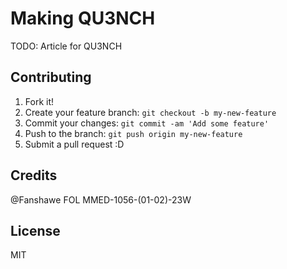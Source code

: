 # Making QU3NCH

TODO: Article for QU3NCH




## Contributing

1. Fork it!
2. Create your feature branch: `git checkout -b my-new-feature`
3. Commit your changes: `git commit -am 'Add some feature'`
4. Push to the branch: `git push origin my-new-feature`
5. Submit a pull request :D



## Credits

@Fanshawe FOL MMED-1056-(01-02)-23W

## License

MIT
